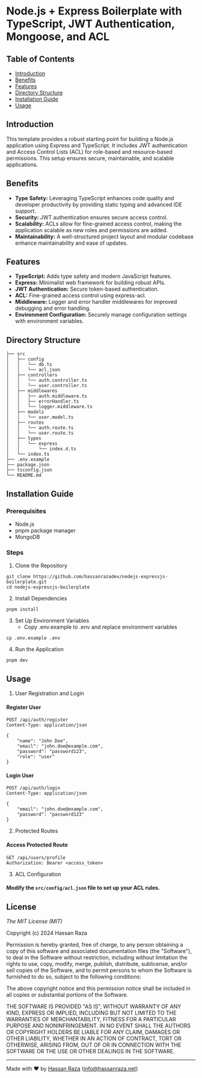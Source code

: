 # Node.js + Express Boilerplate with TypeScript, JWT Authentication, Mongoose, and ACL

## Table of Contents

- [Introduction](#introduction) 
- [Benefits](#benefits) 
- [Features](#features)
- [Directory Structure](#directory-structure)
- [Installation Guide](#installation-guide)
- [Usage](#usage)

## Introduction

This template provides a robust starting point for building a Node.js application using Express and TypeScript. It includes JWT authentication and Access Control Lists (ACL) for role-based and resource-based permissions. This setup ensures secure, maintainable, and scalable applications.

## Benefits

- **Type Safety:** Leveraging TypeScript enhances code quality and developer productivity by providing static typing and advanced IDE support.
- **Security:** JWT authentication ensures secure access control.
- **Scalability:** ACLs allow for fine-grained access control, making the application scalable as new roles and permissions are added.
- **Maintainability:** A well-structured project layout and modular codebase enhance maintainability and ease of updates.

## Features

- **TypeScript:** Adds type safety and modern JavaScript features.
- **Express:** Minimalist web framework for building robust APIs.
- **JWT Authentication:** Secure token-based authentication.
- **ACL:** Fine-grained access control using express-acl.
- **Middleware:** Logger and error handler middlewares for improved debugging and error handling.
- **Environment Configuration:** Securely manage configuration settings with environment variables.

## Directory Structure
```
├── src
│   ├── config
│   │   └── db.ts
│   │   └── acl.json
│   ├── controllers
│   │   └── auth.controller.ts
│   │   └── user.controller.ts
│   ├── middlewares
│   │   ├── auth.middleware.ts
│   │   ├── errorHandler.ts
│   │   └── logger.middleware.ts
│   ├── models
│   │   └── user.model.ts
│   ├── routes
│   │   └── auth.route.ts
│   │   └── user.route.ts
│   ├── types
│   │   └── express
│   │       └── index.d.ts
│   └── index.ts
├── .env.example
├── package.json
├── tsconfig.json
└── README.md
```

## Installation Guide
### Prerequisites

- Node.js
- pnpm package manager
- MongoDB

### Steps

1. Clone the Repository
```shell
git clone https://github.com/hassanrazadev/nodejs-expressjs-boilerplate.git
cd nodejs-expressjs-boilerplate
```

2. Install Dependencies
```shell
pnpm install
```

3. Set Up Environment Variables
   - Copy .env.example to .env and replace environment variables 
```shell
cp .env.example .env
```

4. Run the Application
```shell
pnpm dev
```

## Usage

1. User Registration and Login
#### Register User
```shell
POST /api/auth/register
Content-Type: application/json

{
    "name": "John Doe",
    "email": "john.doe@example.com",
    "password": "password123",
    "role": "user"
}
```

#### Login User
```shell
POST /api/auth/login
Content-Type: application/json

{
    "email": "john.doe@example.com",
    "password": "password123"
}
```

2. Protected Routes
#### Access Protected Route
```shell
GET /api/users/profile
Authorization: Bearer <access_token>
```

3. ACL Configuration
#### Modify the `src/config/acl.json` file to set up your ACL rules. 

## License

*The MIT License (MIT)*

Copyright (c) 2024 Hassan Raza

Permission is hereby granted, free of charge, to any person obtaining a copy of this software and associated documentation files (the "Software"), to deal in the Software without restriction, including without limitation the rights to use, copy, modify, merge, publish, distribute, sublicense, and/or sell copies of the Software, and to permit persons to whom the Software is furnished to do so, subject to the following conditions:

The above copyright notice and this permission notice shall be included in all copies or substantial portions of the Software.

THE SOFTWARE IS PROVIDED "AS IS", WITHOUT WARRANTY OF ANY KIND, EXPRESS OR IMPLIED, INCLUDING BUT NOT LIMITED TO THE WARRANTIES OF MERCHANTABILITY, FITNESS FOR A PARTICULAR PURPOSE AND NONINFRINGEMENT. IN NO EVENT SHALL THE AUTHORS OR COPYRIGHT HOLDERS BE LIABLE FOR ANY CLAIM, DAMAGES OR OTHER LIABILITY, WHETHER IN AN ACTION OF CONTRACT, TORT OR OTHERWISE, ARISING FROM, OUT OF OR IN CONNECTION WITH THE SOFTWARE OR THE USE OR OTHER DEALINGS IN THE SOFTWARE.

---
Made with ♥ by [Hassan Raza]("https://hassanraza.net") (<info@hassanraza.net>)
